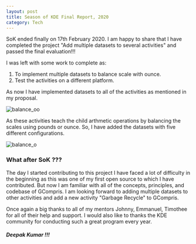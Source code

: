 ```yaml
---
layout: post
title: Season of KDE Final Report, 2020
category: Tech
---
```


SoK ended finally on 17th February 2020. I am happy to share that I have completed the project "Add multiple datasets to several activities" and passed the final evaluation!!!

I was left with some work to complete as:
1. To implement multiple datasets to balance scale with ounce.
2. Test the activities on a different platform.

As now I have implemented datasets to all of the activities as mentioned in my proposal. 

![balance_oo](https://user-images.githubusercontent.com/44617923/77525037-67058000-6eae-11ea-8e66-93dbfcf6ebdf.png)

As these activities teach the child arthmetic operations by balancing the scales using pounds or ounce. So, I have added the datasets with five different configurations. 

![balance_o](https://user-images.githubusercontent.com/44617923/77525088-797fb980-6eae-11ea-9a9f-0acfd5fe5705.png)

### What after SoK ???
The day I started contributing to this project I have faced a lot of difficulty in the beginning as this was one of my first open source to which I have contributed. But now I am familiar with all of the concepts, principles, and codebase of GCompris. I am looking forward to adding multiple datasets to other activities and add a new activity "Garbage Recycle" to GCompris.

Once again a big thanks to all of my mentors Johnny, Emmanuel, Timothee for all of their help and support. I would also like to thanks the KDE community for conducting such a great program every year.
##### Deepak Kumar !!!

